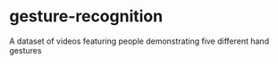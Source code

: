 # gesture-recognition
A dataset of videos featuring people demonstrating five different hand gestures
